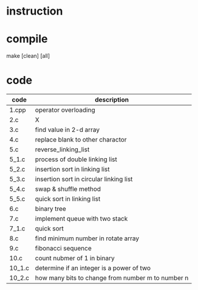# instruction

# compile

make [clean] [all]

# code

|  code   | description  |
|  ----   | ----  |
| 1.cpp   | operator overloading |
| 2.c     | X |
| 3.c     | find value in 2-d array |
| 4.c     | replace blank to other charactor |
| 5.c     | reverse_linking_list |
| 5_1.c   | process of double linking list |
| 5_2.c   | insertion sort in linking list |
| 5_3.c   | insertion sort in circular linking list |
| 5_4.c   | swap & shuffle method |
| 5_5.c   | quick sort in linking list |
| 6.c     | binary tree |
| 7.c     | implement queue with two stack |
| 7_1.c   | quick sort |
| 8.c     | find minimum number in rotate array |
| 9.c     | fibonacci sequence |
| 10.c    | count nubmer of 1 in binary |
| 10_1.c  | determine if an integer is a power of two |
| 10_2.c  | how many bits to change from number m to number n |
